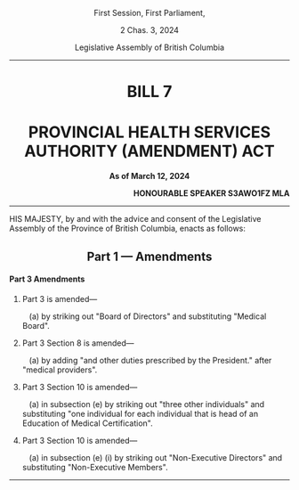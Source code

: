 <div align="center">

First Session, First Parliament,

2 Chas. 3, 2024

Legislative Assembly of British Columbia

<hr/>

<h1>BILL 7</h1>
<h1>PROVINCIAL HEALTH SERVICES AUTHORITY (AMENDMENT) ACT</h1>

**As of March 12, 2024**

</div>

<div align="right">

**HONOURABLE SPEAKER S3AWO1FZ MLA**<br/>

</div>

<hr/>

HIS MAJESTY, by and with the advice and consent of the Legislative Assembly of the Province of British Columbia, enacts as follows:

<div align="center">
<h2>Part 1 — Amendments</h2>
</div>

#### Part 3 Amendments

1. Part 3 is amended— 

    &nbsp;&nbsp;&nbsp;(a) by striking out "Board of Directors" and substituting "Medical Board".

2. Part 3 Section 8 is amended— 

    &nbsp;&nbsp;&nbsp;(a) by adding "and other duties prescribed by the President." after "medical providers".

3. Part 3 Section 10 is amended— 

    &nbsp;&nbsp;&nbsp;(a) in subsection (e) by striking out "three other individuals" and substituting "one individual for each individual that is head of an Education of Medical Certification".

4. Part 3 Section 10 is amended— 

    &nbsp;&nbsp;&nbsp;(a) in subsection (e) (i) by striking out "Non-Executive Directors" and substituting "Non-Executive Members".

<hr/>
<div align="center">
